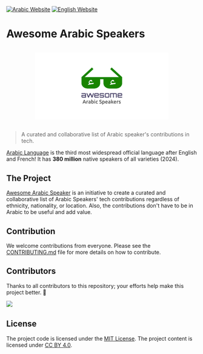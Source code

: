 
[![Arabic Website](https://img.shields.io/badge/Arabic-025E8C?style=flat-square&color=gray&label=AR&labelColor=yellowgreen)](https://awesome-arabic-speakers.dev/ar/)
[![English Website](https://img.shields.io/badge/English-025E8C?style=flat-square&color=gray&label=EN&labelColor=yellowgreen)](https://awesome-arabic-speakers.dev/)

# Awesome Arabic Speakers

<p align="center">
  <a href="https://github.com/sahaba-ai/awesome-arabic-speakers" style="display: block; padding: 1em 0;">
    <img alt="Awesome Arabic Speakers logo" border="0" width="70%" src="./static/img/awesome-arabic-speakers.svg"/>
  </a>
</p>

> A curated and collaborative list of Arabic speaker's contributions in tech.

[Arabic Language](https://en.wikipedia.org/wiki/Arabic) is the third most widespread official language after English and French! It has **380 million** native speakers of all varieties (2024).

## The Project

[Awesome Arabic Speaker](https://awesome-arabic-speakers.dev/) is an initiative to create a curated and collaborative list of Arabic Speakers' tech contributions regardless of ethnicity, nationality, or location. Also, the contributions don't have to be in Arabic to be useful and add value.

## Contribution

We welcome contributions from everyone. Please see the [CONTRIBUTING.md](CONTRIBUTING.md) file for more details on how to contribute.

## Contributors

Thanks to all contributors to this repository; your efforts help make this project better. 🙌

<a href="https://github.com/sahaba-ai/awesome-arabic-speakers/graphs/contributors">
  <img src="https://contrib.rocks/image?repo=sahaba-ai/awesome-arabic-speakers" />
</a>

## License

The project code is licensed under the [MIT License](LICENSE).
The project content is licensed under [CC BY 4.0](https://creativecommons.org/licenses/by/4.0/).

